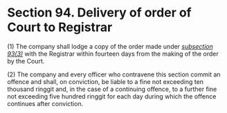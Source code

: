# Section 94. Delivery of order of Court to Registrar

\(1\) The company shall lodge a copy of the order made under [_subsection 93\(3\)_](section-93.-disallowance-or-confirmation-of-variation-by-court.md) with the Registrar within fourteen days from the making of the order by the Court.

\(2\) The company and every officer who contravene this section commit an offence and shall, on conviction, be liable to a fine not exceeding ten thousand ringgit and, in the case of a continuing offence, to a further fine not exceeding five hundred ringgit for each day during which the offence continues after conviction.

